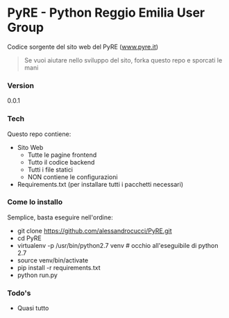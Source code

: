 # PyRE - Python Reggio Emilia User Group
  Codice sorgente del sito web del PyRE (www.pyre.it)


> Se vuoi aiutare nello sviluppo del sito, forka questo repo e sporcati le mani



### Version
0.0.1

### Tech

Questo repo contiene:

* Sito Web
  * Tutte le pagine frontend
  * Tutto il codice backend
  * Tutti i file statici
  * NON contiene le configurazioni
* Requirements.txt (per installare tutti i pacchetti necessari)

### Come lo installo
Semplice, basta eseguire nell'ordine:
- git clone https://github.com/alessandrocucci/PyRE.git
- cd PyRE
- virtualenv -p /usr/bin/python2.7 venv      # occhio all'eseguibile di python 2.7
- source venv/bin/activate
- pip install -r requirements.txt
- python run.py

### Todo's
 - Quasi tutto
